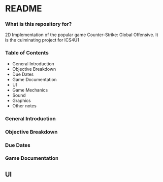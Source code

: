 # README #



### What is this repository for? ###

2D Implementation of the popular game Counter-Strike: Global Offensive. It is the culminating project for ICS4U1

### Table of Contents ###

* General Introduction
* Objective Breakdown
* Due Dates 
* Game Documentation
* UI
* Game Mechanics
* Sound
* Graphics
* Other notes

### General Introduction ###


### Objective Breakdown ###

### Due Dates ###

### Game Documentation ###

## UI ##

